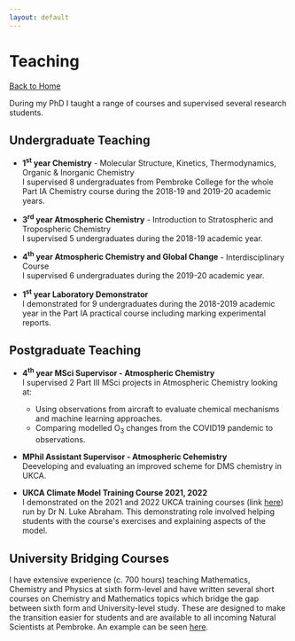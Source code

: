 ```yaml
---
layout: default
---
```


# Teaching

[Back to Home](./)

During my PhD I taught a range of courses and supervised several research students. 

## Undergraduate Teaching
- **1<sup>st</sup> year Chemistry** - Molecular Structure, Kinetics, Thermodynamics, Organic & Inorganic Chemistry <br /> I supervised 8 undergraduates from Pembroke College for the whole Part IA Chemistry course during the 2018-19 and 2019-20 academic years.

- **3<sup>rd</sup> year Atmospheric Chemistry** - Introduction to Stratospheric and Tropospheric Chemistry
<br /> I supervised 5 undergraduates during the 2018-19 academic year.

- **4<sup>th</sup>  year Atmospheric Chemistry and Global Change** - Interdisciplinary Course
<br /> I supervised 6 undergraduates during the 2019-20 academic year.

- **1<sup>st</sup> year Laboratory Demonstrator**
<br /> I demonstrated for 9 undergraduates during the 2018-2019 academic year in the Part IA practical course including marking experimental reports.

## Postgraduate Teaching
- **4<sup>th</sup> year MSci Supervisor - Atmospheric Chemistry**<br /> 
I supervised 2 Part III MSci projects in Atmospheric Chemistry looking at:
    * Using observations from aircraft to evaluate chemical mechanisms and machine learning approaches. 
    * Comparing modelled O<sub>3</sub> changes from the COVID19 pandemic to observations.
    
- **MPhil Assistant Supervisor - Atmospheric Cehemistry**<br /> 
Deeveloping and evaluating an improved scheme for DMS chemistry in UKCA.

- **UKCA Climate Model Training Course 2021, 2022<br />**
I demonstrated on the 2021 and 2022 UKCA training courses (link [here](https://www.ukca.ac.uk/wiki/index.php/UKCA_Chemistry_and_Aerosol_Tutorials_at_vn11.8)) run by Dr N. Luke Abraham. This demonstrating role involved helping students with the course's exercises and explaining aspects of the model.  

## University Bridging Courses
I have extensive experience (c. 700 hours) teaching Mathematics, Chemistry and Physics at sixth form-level and have written several short courses on Chemistry and Mathematics topics which bridge the gap between sixth form and University-level study. These are designed to make the transition easier for students and are available to all incoming Natural Scientists at Pembroke. An example can be seen [here](https://oxbridge-science-academy.github.io.).

